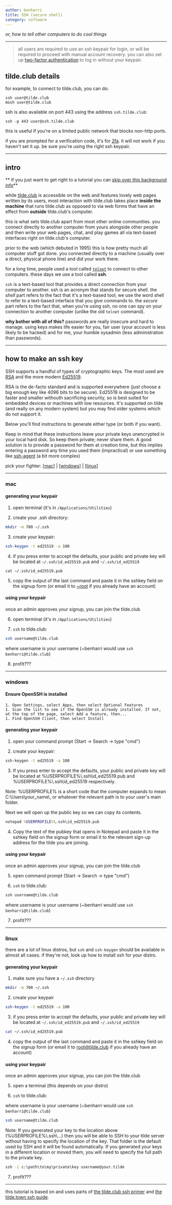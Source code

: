 ```yaml
---
author: benharri
title: SSH (secure shell)
category: software
---
```



_or, how to tell other computers to do cool things_

---

> all users are required to use an ssh keypair for login, or will be required
> to proceed with manual account recovery.
> you can also set up [two-factor authentication](2fa.html) to log in without your
> keypair.

## tilde.club details

for example, to connect to tilde.club, you can do:

```
ssh user@tilde.club
mosh user@tilde.club
```

ssh is also available on port 443 using the address `ssh.tilde.club`:

    ssh -p 443 user@ssh.tilde.club

this is useful if you're on a limited public network that blocks non-http
ports.

if you are prompted for a verification code, it's for [2fa](2fa.html).
it will not work if you haven't set it up. be sure you're using the right ssh keypair.

---

## intro

** if you just want to get right to a tutorial you can
[skip over this background info](#how-to-make-an-ssh-key)**

while [tilde.club](https://tilde.club) is accessible on the web and features
lovely web pages written by its users, most interaction with tilde.club takes
place **inside the machine** that runs tilde.club as opposed to via web forms
that have an effect from **outside** tilde.club's computer.

this is what sets tilde.club apart from most other online communities. you
connect directly to another computer from yours alongside other people and then
write your web pages, chat, and play games all via text-based interfaces right
on tilde.club's computer.

prior to the web (which debuted in 1995) this is how pretty much all computer
stuff got done. you connected directly to a machine (usually over a direct,
physical phone line) and did your work there.

for a long time, people used a tool called
[`telnet`](https://en.wikipedia.org/wiki/telnet) to connect to other computers.
these days we use a tool called **ssh**.

`ssh` is a text-based tool that provides a direct connection from your computer
to another. ssh is an acronym that stands for secure shell. the _shell_ part
refers to the fact that it's a text-based tool; we use the word shell to refer
to a text-based interface that you give commands to. the _secure_ part refers
to the fact that, when you're using ssh, no one can spy on your connection to
another computer (unlike the old `telnet` command).

**why bother with all of this?** passwords are really insecure and hard to manage.
using keys makes life easier for you, fair user (your account is less likely to
be hacked) and for me, your humble sysadmin (less administration than passwords).

---

## how to make an ssh key

SSH supports a handful of types of cryptographic keys. The most used are [RSA](
  <https://en.wikipedia.org/wiki/RSA_(cryptosystem)>) and the more modern [Ed25519](
    https://en.wikipedia.org/wiki/EdDSA#Ed25519).

RSA is the de-facto standard and is supported everywhere (just choose a big
enough key like 4096 bits to be secure). Ed25519 is designed to be faster and
smaller withouth sacrificing security, so is best suited for embedded devices
or machines with low resources. It's supported on tilde (and really on any
modern system) but you may find older systems which do not support it.

Below you'll find instructions to generate either type (or both if you want).

Keep in mind that these instructions leave your private keys unencrypted in
your local hard disk. So keep them private; never share them. A good solution
is to provide a password for them at creation time, but this implies entering
a password any time you used them (impractical) or use something like [ssh-agent](
  https://man.openbsd.org/ssh-agent.1) (a bit more complex)

pick your fighter: [[mac](#mac)] | [[windows](#windows)] | [[linux](#linux)]

---

### mac

#### generating your keypair

1. open terminal (it's in `/Applications/Utilities`)

2. create your .ssh directory:

```bash
mkdir -m 700 ~/.ssh
```

3. create your keypair:

```bash
ssh-keygen -t ed25519 -a 100
```

4. if you press enter to accept the defaults, your public and private key will
be located at `~/.ssh/id_ed25519.pub` and `~/.ssh/id_ed25519`

`cat ~/.ssh/id_ed25519.pub`

5. copy the output of the last command and paste it in the sshkey field on the
signup form (or email it to [~root](mailto:root@tilde.club) if you already have an account)

#### using your keypair

once an admin approves your signup, you can join the tilde.club

6. open terminal (it's in `/Applications/Utilities`)

7. `ssh` to tilde.club:

```bash
ssh username@tilde.club
```

where username is your username (~benharri would use `ssh benharri@tilde.club`)

8. profit???

---

### windows

#### Ensure OpenSSH is installed

    1. Open Settings, select Apps, then select Optional Features
    1. Scan the list to see if the OpenSSH is already installed. If not, at the top of the page, select Add a feature, then...
    1. Find OpenSSH Client, then select Install

#### generating your keypair

1. open your command prompt (Start -> Search -> type "cmd")

2. create your keypair:

```cmd
ssh-keygen -t ed25519 -a 100
```

3. If you press enter to accept the defaults, your public and private key will be located at %USERPROFILE%\\.ssh\\id_ed25519.pub and %USERPROFILE%\\.ssh\\id_ed25519 respectively.

Note: %USERPROFILE% is a short code that the computer expands to mean C:\\Users\\your_name\\, or whatever the relevant path is to your user's main folder.

Next we will open up the public key so we can copy its contents. 

```cmd
notepad %USERPROFILE%\.ssh\id_ed25519.pub
```

4. Copy the text of the pubkey that opens in Notepad and paste it in the sshkey field on the signup form or email it to the relevant sign-up address for the tilde you are joining. 

#### using your keypair

once an admin approves your signup, you can join the tilde.club

5. open command prompt (Start -> Search -> type "cmd")

6. `ssh` to tilde.club:

```cmd
ssh username@tilde.club
```

where username is your username (~benharri would use `ssh benharri@tilde.club`)

7. profit???

---

### linux

there are a lot of linux distros, but `ssh` and `ssh-keygen` should be available
in almost all cases. if they're not, look up how to install ssh for your distro.

#### generating your keypair

1. make sure you have a `~/.ssh` directory

```bash
mkdir -m 700 ~/.ssh
```

2. create your keypair

```bash
ssh-keygen -t ed25519 -a 100
```

3. if you press enter to accept the defaults, your public and private key will
be located at `~/.ssh/id_ed25519.pub` and `~/.ssh/id_ed25519`

```bash
cat ~/.ssh/id_ed25519.pub
```

4. copy the output of the last command and paste it in the sshkey field on the 
signup form (or email it to [root@tilde.club](mailto:root@tilde.club) if you already have an account)

#### using your keypair

once an admin approves your signup, you can join the tilde.club

5. open a terminal (this depends on your distro)

6. `ssh` to tilde.club:

where username is your username (~benharri would use `ssh benharri@tilde.club`)

```bash
ssh username@tilde.club
```

Note: If you generated your key to the location above (%USERPROFILE%\\.ssh\\...) then you will be able to SSH to your tilde server without having to specify the location of the key. That folder is the default used by SSH and it will be found automatically. If you generated your keys in a different location or moved them, you will need to specify the full path to the private key.

```cmd
ssh -i c:\path\to\my\private\key username@your.tilde
```

7. profit???

---

this tutorial is based on and uses parts of [the tilde.club ssh primer](https://github.com/tildeclub/tilde.club/blob/master/docs/ssh.md) and [the tilde.town ssh guide](https://tilde.town/wiki/getting-started/ssh.html).
